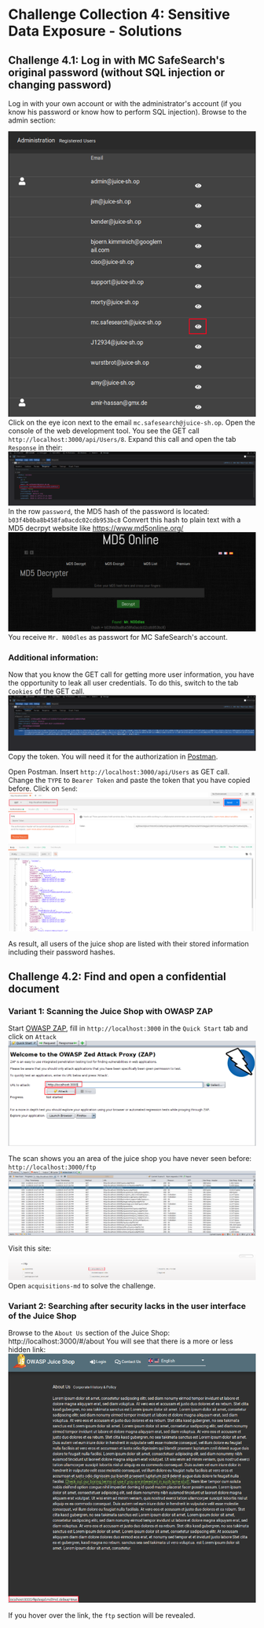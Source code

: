 # Challenge Collection 4: Sensitive Data Exposure - Solutions

## Challenge 4.1: Log in with MC SafeSearch's original password (without SQL injection or changing password)

Log in with your own account or with the administrator's account (if you know his password or know how to perform SQL injection). Browse to the admin section:  

![4_1_1](screenshots/solution4_1_1.png)  
Click on the eye icon next to the email `mc.safesearch@juice-sh.op`.
Open the console of the web development tool. You see the GET call `http://localhost:3000/api/Users/8`. Expand this call and open the tab `Response` in their:
![4_1_2](screenshots/solution4_1_2.png)  
In the row `password`, the MD5 hash of the password is located: `b03f4b0ba8b458fa0acdc02cdb953bc8`
Convert this hash to plain text with a MD5 decrpyt website like https://www.md5online.org/
![4_1_3](screenshots/solution4_1_3.png)  
You receive `Mr. N00dles` as passwort for MC SafeSearch's account.

### Additional information:

Now that you know the GET call for getting more user information, you have the opportunity to leak all user credentials. To do this, switch to the tab `Cookies` of the GET call.  
![4_1_4](screenshots/solution4_1_4.png)  
Copy the token. You will need it for the authorization in [Postman](https://www.getpostman.com/apps).

Open Postman. Insert `http://localhost:3000/api/Users` as GET call. Change the `TYPE` to `Bearer Token` and paste the token that you have copied before. Click on `Send`:  
![4_1_5](screenshots/solution4_1_5.png)  

As result, all users of the juice shop are listed with their stored information including their password hashes.


## Challenge 4.2: Find and open a confidential document

### Variant 1: Scanning the Juice Shop with OWASP ZAP

Start [OWASP ZAP](https://github.com/zaproxy/zaproxy/wiki/Downloads), fill in `http://localhost:3000` in the `Quick Start` tab and click on `Attack`
![4_2_1](screenshots/solution4_2_1.png)  

The scan shows you an area of the juice shop you have never seen before: `http://localhost:3000/ftp`
![4_2_2](screenshots/solution4_2_2.png)  

Visit this site:
![4_2_3](screenshots/solution4_2_3.png)  
Open `acquisitions-md` to solve the challenge.

### Variant 2: Searching after security lacks in the user interface of the Juice Shop

Browse to the `About Us` section of the Juice Shop: http://localhost:3000/#/about
You will see that there is a more or less hidden link:
![4_2_4](screenshots/solution4_2_4.png)  

If you hover over the link, the `ftp` section will be revealed.


